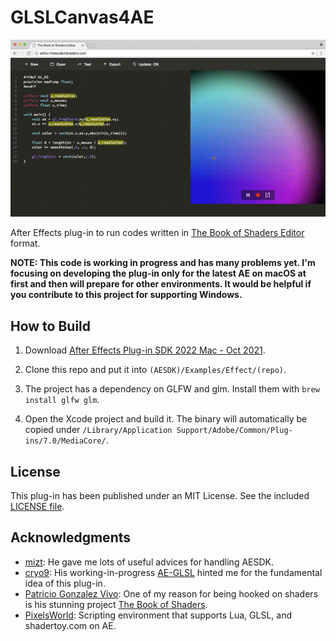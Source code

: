 # GLSLCanvas4AE

![](./README/screenshot.gif)

After Effects plug-in to run codes written in [The Book of Shaders Editor](http://editor.thebookofshaders.com/) format.

**NOTE: This code is working in progress and has many problems yet. I'm focusing on developing the plug-in only for the latest AE on macOS at first and then will prepare for other environments. It would be helpful if you contribute to this project for supporting Windows.**

## How to Build

1. Download [After Effects Plug-in SDK 2022 Mac - Oct 2021](https://adobe.io/after-effects/).

2. Clone this repo and put it into `(AESDK)/Examples/Effect/(repo)`.

3. The project has a dependency on GLFW and glm. Install them with `brew install glfw glm`.

4. Open the Xcode project and build it. The binary will automatically be copied under `/Library/Application Support/Adobe/Common/Plug-ins/7.0/MediaCore/`.

## License

This plug-in has been published under an MIT License. See the included [LICENSE file](./LICENSE).

## Acknowledgments

- [mizt](https://github.com/mizt): He gave me lots of useful advices for handling AESDK.
- [cryo9](https://github.com/cryo9): His working-in-progress [AE-GLSL](https://github.com/cryo9/AE-GLSL) hinted me for the fundamental idea of this plug-in.
- [Patricio Gonzalez Vivo](https://github.com/patriciogonzalezvivo): One of my reason for being hooked on shaders is his stunning project [The Book of Shaders](http://thebookofshaders.com).
- [PixelsWorld](https://aescripts.com/pixelsworld/): Scripting environment that supports Lua, GLSL, and shadertoy.com on AE.
